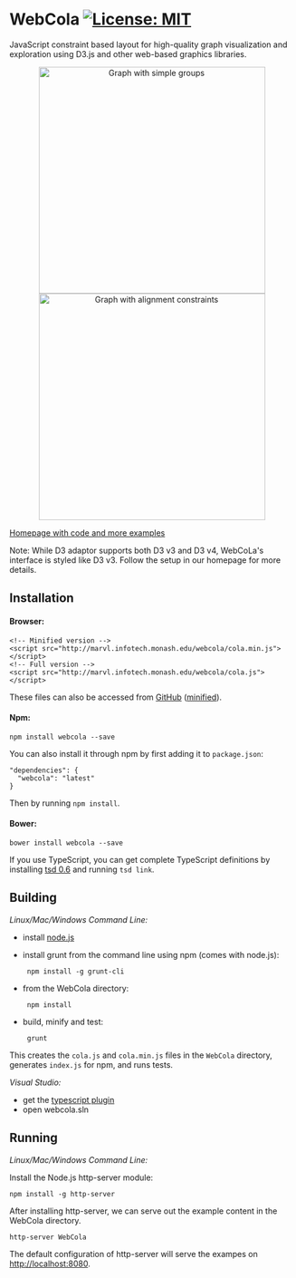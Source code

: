 WebCola [![License: MIT](https://img.shields.io/badge/License-MIT-yellow.svg)](https://opensource.org/licenses/MIT)
=======

JavaScript constraint based layout for high-quality graph visualization and exploration 
using D3.js and other web-based graphics libraries.

<p align="center">
  <a href="http://marvl.infotech.monash.edu/webcola/examples/smallworldwithgroups.html">
    <img width="400" alt="Graph with simple groups" src="WebCola/examples/smallworldwithgroups.png" />
  </a>
  <a href="http://marvl.infotech.monash.edu/webcola/examples/alignment.html">
    <img width="400" alt="Graph with alignment constraints" src="WebCola/examples/alignment.png" />
  </a>
</p>

[Homepage with code and more examples](http://marvl.infotech.monash.edu/webcola)

Note: While D3 adaptor supports both D3 v3 and D3 v4, WebCoLa's interface is styled like D3 v3. Follow the setup in our homepage for more details.

Installation
------------

#### Browser:

    <!-- Minified version -->
    <script src="http://marvl.infotech.monash.edu/webcola/cola.min.js"></script>
    <!-- Full version -->
    <script src="http://marvl.infotech.monash.edu/webcola/cola.js"></script>

These files can also be accessed from [GitHub](WebCola/cola.js) ([minified](WebCola/cola.min.js)).

#### Npm:
	
	npm install webcola --save

You can also install it through npm by first adding it to `package.json`:

    "dependencies": {
      "webcola": "latest"
    }
Then by running `npm install`.

#### Bower:

	bower install webcola --save

If you use TypeScript, you can get complete TypeScript definitions by installing [tsd 0.6](https://github.com/DefinitelyTyped/tsd) and running `tsd link`.

Building
--------

*Linux/Mac/Windows Command Line:*

 - install [node.js](http://nodejs.org)
 - install grunt from the command line using npm (comes with node.js):

        npm install -g grunt-cli

 - from the WebCola directory:

        npm install

 - build, minify and test:

        grunt

This creates the `cola.js` and `cola.min.js` files in the `WebCola` directory, generates `index.js` for npm, and runs tests.

*Visual Studio:*

 - get the [typescript plugin](http://www.typescriptlang.org/#Download)
 - open webcola.sln

Running
-------

*Linux/Mac/Windows Command Line:*

Install the Node.js http-server module:

    npm install -g http-server

After installing http-server, we can serve out the example content in the WebCola directory.

    http-server WebCola

The default configuration of http-server will serve the exampes on [http://localhost:8080](http://localhost:8080).
